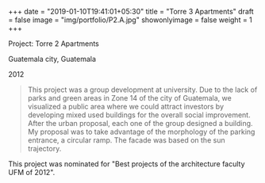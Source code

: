 +++
date = "2019-01-10T19:41:01+05:30"
title = "Torre 3 Apartments"
draft = false
image = "img/portfolio/P2.A.jpg"
showonlyimage = false
weight = 1
+++

Project: Torre 2 Apartments

Guatemala city, Guatemala

2012
<!--more-->

> This project was a group development at university. Due to the lack of parks and green areas in Zone 14 of the city of Guatemala, we visualized a public area where we could attract investors by developing mixed used buildings for the overall social improvement. After the urban proposal, each one of the group designed a building. My proposal was to take advantage of the morphology of the parking entrance, a circular ramp. The facade was based on the sun trajectory. 

This project was nominated for "Best projects of the architecture faculty UFM of 2012". 
